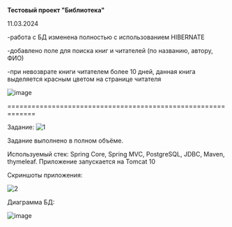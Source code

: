 <b>Тестовый проект "Библиотека"</b>

11.03.2024

-работа с БД изменена полностью с использованием HIBERNATE

-добавлено поле для поиска книг и читателей (по названию, автору, ФИО)

-при невозврате книги читателем более 10 дней, данная книга выделяется красным цветом на странице читателя

![image](https://github.com/Virgusman/LibraryWeb/assets/113599394/fd314f2d-fdeb-4fb2-948d-293d48037f62)


=============================================================

Задание:
![1](https://github.com/Virgusman/LibraryWeb/assets/113599394/3ffeb374-46c0-44b5-8c71-72ea50e9c38b)

Задание выполнено в полном объёме.

Используемый стек: Spring Core, Spring MVC, PostgreSQL, JDBC, Maven, thymeleaf. 
Приложение запускается на Tomcat 10

Скриншоты приложения:


![2](https://github.com/Virgusman/LibraryWeb/assets/113599394/a88c9f1e-9c76-40fb-8460-03ecefa68097)



Диаграмма БД:


![image](https://github.com/Virgusman/LibraryWeb/assets/113599394/2fbc15e0-a4a3-49a1-8bb6-b3866ecdce64)

